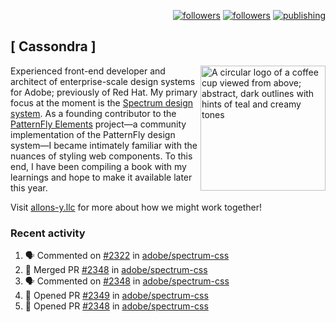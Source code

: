 <p align="right"><a rel="me" href="https://front-end.social/@castastrophe">
    <img alt="followers" title="Follow me on Mastodon" src="https://img.shields.io/mastodon/follow/109297102751309835?domain=https%3A%2F%2Ffront-end.social&label=Follow&logo=mastodon&logoColor=white&style=for-the-badge&labelColor=008080&color=006969"/></a>
  <a href="https://codepen.io/castastrophe/">
    <img alt="followers" title="Follow me on CodePen" src="https://img.shields.io/badge/16-1?color=640464&labelColor=7c007c&style=for-the-badge&logo=codepen&label=Follow"/></a>
<a href="https://castastrophe.medium.com/">
    <img alt="publishing" title="View articles on Medium" src="https://img.shields.io/badge/107-1?color=666&labelColor=444&label=subscribe&logo=medium&logoColor=white&style=for-the-badge"/></a>
</p>

## [&nbsp;Cassondra&nbsp;]

<img align="right" src="https://github-production-user-asset-6210df.s3.amazonaws.com/1840295/253016758-ba468774-1cd3-42c2-8f43-947b5eeb5edf.png" height="200" alt="A circular logo of a coffee cup viewed from above; abstract, dark outlines with hints of teal and creamy tones">

Experienced front-end developer and architect of enterprise-scale design systems for Adobe; previously of Red Hat. My primary focus at the moment is the [Spectrum design system](https://github.com/adobe/spectrum-css). As a founding contributor to the [PatternFly&nbsp;Elements](https://github.com/patternfly/patternfly-elements) project&mdash;a community implementation of the PatternFly design system&mdash;I became intimately familiar with the nuances of styling web components. To this end, I have been compiling a book with my learnings and hope to make it available later this year.

Visit [allons-y.llc](http://allons-y.llc/) for more about how we might work together!

### Recent activity

<!--START_SECTION:activity-->
1. 🗣 Commented on [#2322](https://github.com/adobe/spectrum-css/pull/2322#issuecomment-1847714440) in [adobe/spectrum-css](https://github.com/adobe/spectrum-css)
2. 🎉 Merged PR [#2348](https://github.com/adobe/spectrum-css/pull/2348) in [adobe/spectrum-css](https://github.com/adobe/spectrum-css)
3. 🗣 Commented on [#2348](https://github.com/adobe/spectrum-css/pull/2348#issuecomment-1846139293) in [adobe/spectrum-css](https://github.com/adobe/spectrum-css)
4. 💪 Opened PR [#2349](https://github.com/adobe/spectrum-css/pull/2349) in [adobe/spectrum-css](https://github.com/adobe/spectrum-css)
5. 💪 Opened PR [#2348](https://github.com/adobe/spectrum-css/pull/2348) in [adobe/spectrum-css](https://github.com/adobe/spectrum-css)
<!--END_SECTION:activity-->
